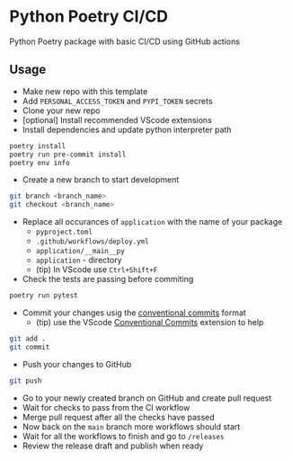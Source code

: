 # Python Poetry CI/CD

Python Poetry package with basic CI/CD using GitHub actions

## Usage

- Make new repo with this template
- Add `PERSONAL_ACCESS_TOKEN` and `PYPI_TOKEN` secrets
- Clone your new repo
- [optional] Install recommended VScode extensions
- Install dependencies and update python interpreter path

```bash
poetry install
poetry run pre-commit install
poetry env info
```

- Create a new branch to start development

```bash
git branch <branch_name>
git checkout <branch_name>
```

- Replace all occurances of `application` with the name of your package
  - `pyproject.toml`
  - `.github/workflows/deploy.yml`
  - `application/__main__py`
  - `application` - directory
  - (tip) In VScode use `Ctrl+Shift+F`
- Check the tests are passing before commiting

```bash
poetry run pytest
```

- Commit your changes usig the [conventional commits](https://www.conventionalcommits.org/) format
  - (tip) use the VScode [Conventional Commits](https://marketplace.visualstudio.com/items?itemName=vivaxy.vscode-conventional-commits) extension to help

```bash
git add .
git commit
```

- Push your changes to GitHub

```bash
git push
```

- Go to your newly created branch on GitHub and create pull request
- Wait for checks to pass from the CI workflow
- Merge pull request after all the checks have passed
- Now back on the `main` branch more workflows should start
- Wait for all the workflows to finish and go to `/releases`
- Review the release draft and publish when ready
